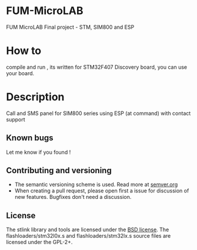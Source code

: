 # FUM-MicroLAB
FUM MicroLAB Final project - STM,  SIM800 and ESP

# How to
compile and run , its written for STM32F407 Discovery board,
you can use your board.

# Description
Call and SMS panel for SIM800 series using ESP (at command)
with contact support

## Known bugs
Let me know if you found !

## Contributing and versioning

* The semantic versioning scheme is used. Read more at [semver.org](http://semver.org)
* When creating a pull request, please open first a issue for discussion of new features. Bugfixes don't need a discussion.

## License

The stlink library and tools are licensed under the [BSD license](LICENSE).
The flashloaders/stm32l0x.s and flashloaders/stm32lx.s source files are licensed under the GPL-2+.
